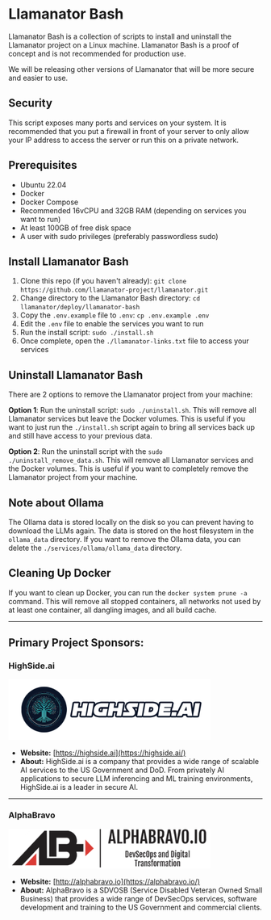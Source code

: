 # Llamanator Bash

Llamanator Bash is a collection of scripts to install and uninstall the Llamanator project on a Linux machine. Llamanator Bash is a proof of concept and is not recommended for production use.

We will be releasing other versions of Llamanator that will be more secure and easier to use.

## Security

This script exposes many ports and services on your system. It is recommended that you put a firewall in front of your server to only allow your IP address to access the server or run this on a private network.

## Prerequisites

- Ubuntu 22.04
- Docker
- Docker Compose
- Recommended 16vCPU and 32GB RAM (depending on services you want to run)
- At least 100GB of free disk space
- A user with sudo privileges (preferably passwordless sudo)

## Install Llamanator Bash

1. Clone this repo (if you haven't already): `git clone https://github.com/llamanator-project/llamanator.git`
2. Change directory to the Llamanator Bash directory: `cd llamanator/deploy/llamanator-bash`
3. Copy the `.env.example` file to `.env`: `cp .env.example .env`
4. Edit the `.env` file to enable the services you want to run
5. Run the install script: `sudo ./install.sh`
6. Once complete, open the `./llamanator-links.txt` file to access your services

## Uninstall Llamanator Bash

There are 2 options to remove the Llamanator project from your machine:

**Option 1**: Run the uninstall script: `sudo ./uninstall.sh`. This will remove all Llamanator services but leave the Docker volumes. This is useful if you want to just run the `./install.sh` script again to bring all services back up and still have access to your previous data.

**Option 2**: Run the uninstall script with the `sudo  ./uninstall_remove_data.sh`. This will remove all Llamanator services and the Docker volumes. This is useful if you want to completely remove the Llamanator project from your machine.

## Note about Ollama

The Ollama data is stored locally on the disk so you can prevent having to download the LLMs again. The data is stored on the host filesystem in the `ollama_data` directory. If you want to remove the Ollama data, you can delete the `./services/ollama/ollama_data` directory.

## Cleaning Up Docker

If you want to clean up Docker, you can run the `docker system prune -a` command. This will remove all stopped containers, all networks not used by at least one container, all dangling images, and all build cache.

---

## Primary Project Sponsors:

### HighSide.ai
<img src="../../assets/images/highsideai-logo1-wide.png" alt="drawing" width="400"/>

- **Website:** [https://highside.ai](https://highside.ai/)
- **About:** HighSide.ai is a company that provides a wide range of scalable AI services to the US Government and DoD. From privately AI applications to secure LLM inferencing and ML training environments, HighSide.ai is a leader in secure AI.

---

### AlphaBravo
<img src="../../assets/images/alphabravo-logo-1.png" alt="drawing" width="400"/>

- **Website:** [http://alphabravo.io](https://alphabravo.io/)
- **About:** AlphaBravo is a SDVOSB (Service Disabled Veteran Owned Small Business) that provides a wide range of DevSecOps services, software development and training to the US Government and commercial clients.